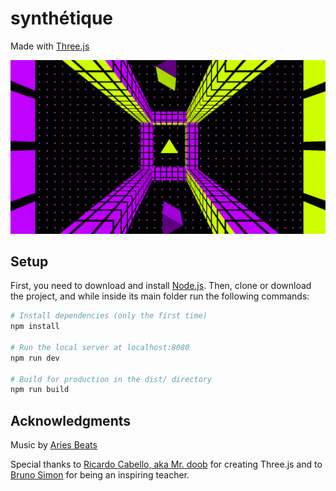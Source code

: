 # synthétique
Made with [Three.js](https://threejs.org/)

![screenshot](/screenshots/screenshot.png)

## Setup

First, you need to download and install [Node.js](https://nodejs.org/en/download/). Then, clone or download the project, and while inside its main folder run the following commands:

```bash
# Install dependencies (only the first time)
npm install

# Run the local server at localhost:8080
npm run dev

# Build for production in the dist/ directory
npm run build
```
## Acknowledgments
Music by [Aries Beats](https://free-songs.de/synthwave-piano/)

Special thanks to [Ricardo Cabello, aka Mr. doob](https://mrdoob.com/) for creating Three.js and to [Bruno Simon](https://bruno-simon.com/) for being an inspiring teacher.
